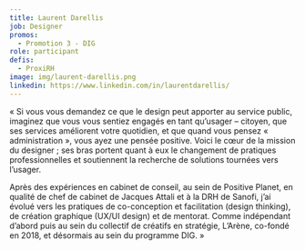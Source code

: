 ```yaml
---
title: Laurent Darellis
job: Designer
promos:
  - Promotion 3 - DIG
role: participant
defis:
  - ProxiRH
image: img/laurent-darellis.png
linkedin: https://www.linkedin.com/in/laurentdarellis/
---
```


« Si vous vous demandez ce que le design peut apporter au service public, imaginez que vous vous sentiez engagés en tant qu’usager – citoyen, que ses services améliorent votre quotidien, et que quand vous pensez « administration », vous ayez une pensée positive. Voici le cœur de la mission du designer ; ses bras portent quant à eux le changement de pratiques professionnelles et soutiennent la recherche de solutions tournées vers l’usager.

Après des expériences en cabinet de conseil, au sein de Positive Planet, en qualité de chef de cabinet de Jacques Attali et à la DRH de Sanofi, j’ai évolué vers les pratiques de co-conception et facilitation (design thinking), de création graphique (UX/UI design) et de mentorat. Comme indépendant d’abord puis au sein du collectif de créatifs en stratégie, L’Arène, co-fondé en 2018, et désormais au sein du programme DIG. »

